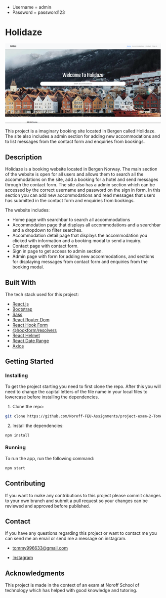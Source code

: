 - Username = admin
- Password = password123

# Holidaze

![image](src/components/images/holidazeScreenshot.PNG)

This project is a imaginary booking site located in Bergen called Holidaze. The site also includes a admin section for adding new accommodations and to list messages from the contact form and enquiries from bookings.

## Description

Holidaze is a booking website located in Bergen Norway. The main section of the website is open for all users and allows them to search all the accommodations on the site, add a booking for a hotel and send messages through the contact form. The site also has a admin section which can be accessed by the correct username and password on the sign in form. In this section you can add new accommodations and read messages that users has submitted in the contact form and enquiries from bookings.

The website includes:

- Home page with searchbar to search all accommodations
- Accommodation page that displays all accommodations and a searchbar and a dropdown to filter searches.
- Accommodation detail page that displays the accommodation you clicked with information and a booking modal to send a inquiry.
- Contact page with contact form.
- Sign in page to get access to admin section.
- Admin page with form for adding new accommodations, and sections for displaying messages from contact form and enquiries from the booking modal.

## Built With

The tech stack used for this project:

- [React.js](https://reactjs.org/)
- [Bootstrap](https://getbootstrap.com)
- [Sass](https://sass-lang.com/)
- [React Router Dom](https://reactrouter.com/)
- [React Hook Form](https://react-hook-form.com/)
- [@hookform/resolvers](https://www.npmjs.com/package/@hookform/resolvers)
- [React Helmet](https://www.npmjs.com/package/react-helmet)
- [React Date Range](https://hypeserver.github.io/react-date-range/)
- [Axios](https://axios-http.com/docs/intro)

## Getting Started

### Installing

To get the project starting you need to first clone the repo. After this you will need to change the capital letters of the file name in your local files to lowercase before installing the dependencies.

1. Clone the repo:

```bash
git clone https://github.com/Noroff-FEU-Assignments/project-exam-2-TomAnKing.git
```

2. Install the dependencies:

```
npm install
```

### Running

To run the app, run the following command:

```bash
npm start
```

## Contributing

If you want to make any contributions to this project please commit changes to your own branch and submit a pull request so your changes can be reviewed and approved before published.

## Contact

If you have any questions regarding this project or want to contact me you can send me an email or send me a message on instagram.

- tommy996633@gmail.com

- [Instagram](https://www.instagram.com/tomanking/)

## Acknowledgments

This project is made in the context of an exam at Noroff School of technology which has helped with good knowledge and tutoring.

